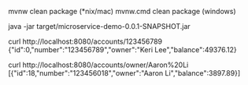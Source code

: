 mvnw clean package (*nix/mac)
mvnw.cmd clean package (windows)

java -jar target/microservice-demo-0.0.1-SNAPSHOT.jar

curl http://localhost:8080/accounts/123456789
{"id":0,"number":"123456789","owner":"Keri Lee","balance":49376.12}

curl http://localhost:8080/accounts/owner/Aaron%20Li
[{"id":18,"number":"123456018","owner":"Aaron Li","balance":3897.89}]